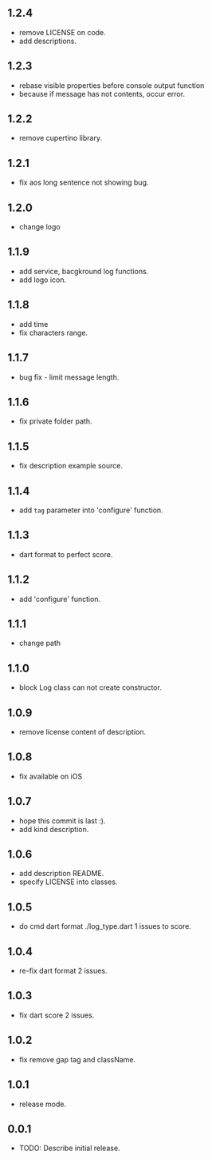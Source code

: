## 1.2.4
* remove LICENSE on code.
* add descriptions.

## 1.2.3
* rebase visible properties before console output function
* because if message has not contents, occur error.

## 1.2.2
* remove cupertino library.

## 1.2.1
* fix aos long sentence not showing bug.

## 1.2.0
* change logo

## 1.1.9
* add service, bacgkround log functions.
* add logo icon.

## 1.1.8
* add time
* fix characters range.

## 1.1.7
* bug fix - limit message length.

## 1.1.6
* fix private folder path.

## 1.1.5
* fix description example source.

## 1.1.4
* add `tag` parameter into 'configure' function.

## 1.1.3
* dart format to perfect score.

## 1.1.2
* add 'configure' function.

## 1.1.1
* change path

## 1.1.0
* block Log class can not create constructor.

## 1.0.9
* remove license content of description.

## 1.0.8
* fix available on iOS

## 1.0.7
* hope this commit is last :).
* add kind description.

## 1.0.6
* add description README.
* specify LICENSE into classes.

## 1.0.5
* do cmd dart format ./log_type.dart 1 issues to score.

## 1.0.4
* re-fix dart format 2 issues.

## 1.0.3
* fix dart score 2 issues.

## 1.0.2
* fix remove gap tag and className.

## 1.0.1
* release mode.

## 0.0.1

* TODO: Describe initial release.
